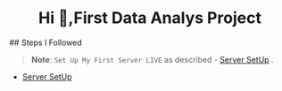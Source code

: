 
<h1 align="center">Hi 👋,First Data Analys Project</h1>
## Steps I Followed

>**Note**: `Set Up My First Server LIVE`  as described - [Server SetUp](/Server_Setup/Serversetup.md) .

- [Server SetUp](/Server_Setup/Serversetup.md)
  
